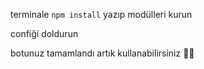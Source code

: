 terminale ``npm install`` yazıp modülleri kurun

confiği doldurun

botunuz tamamlandı artık kullanabilirsiniz 🎉🎉